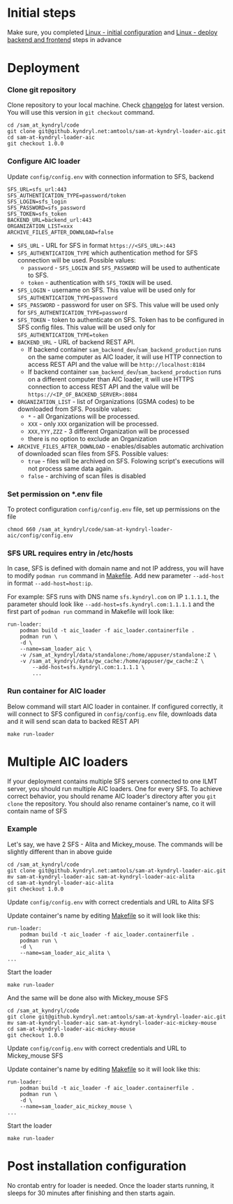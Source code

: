 # Initial steps

Make sure, you completed [Linux - initial configuration](https://github.kyndryl.net/amtools/SAM_development_board/wiki/Linux---intial-configuration) and [Linux - deploy backend and frontend](https://github.kyndryl.net/amtools/SAM_development_board/wiki/Openshift---deploy-backend-and-frontend) steps in advance

# Deployment

### Clone git repository

Clone repository to your local machine. Check [changelog](https://github.kyndryl.net/amtools/SAM_development_board/wiki/Changelog) for latest version. You will use this version in `git checkout` command.

```
cd /sam_at_kyndryl/code
git clone git@github.kyndryl.net:amtools/sam-at-kyndryl-loader-aic.git
cd sam-at-kyndryl-loader-aic
git checkout 1.0.0
```

### Configure AIC loader

Update `config/config.env` with connection information to SFS, backend

```
SFS_URL=sfs_url:443
SFS_AUTHENTICATION_TYPE=password/token
SFS_LOGIN=sfs_login
SFS_PASSWORD=sfs_password
SFS_TOKEN=sfs_token
BACKEND_URL=backend_url:443
ORGANIZATION_LIST=xxx
ARCHIVE_FILES_AFTER_DOWNLOAD=false
```

- `SFS_URL` - URL for SFS in format `https://<SFS_URL>:443`
- `SFS_AUTHENTICATION_TYPE` which authentication method for SFS connection will be used. Possible values: 
  - `password` - `SFS_LOGIN` and `SFS_PASSWORD` will be used to authenticate to SFS. 
  - `token` - authentication with `SFS_TOKEN` will be used.
- `SFS_LOGIN` - username on SFS. This value will be used only for `SFS_AUTHENTICATION_TYPE=password`
- `SFS_PASSWORD` - password for user on SFS. This value will be used only for `SFS_AUTHENTICATION_TYPE=password`
- `SFS_TOKEN` - token to authenticate on SFS. Token has to be configured in SFS config files. This value will be used only for `SFS_AUTHENTICATION_TYPE=token`
- `BACKEND_URL` - URL of backend REST API. 
    - If backend container `sam_backend_dev`/`sam_backend_production` runs on the same computer as AIC loader, it will use HTTP connection to access REST API and the value will be `http://localhost:8184`
    - If backend container `sam_backend_dev`/`sam_backend_production` runs on a different computer than AIC loader, it will use HTTPS connection to access REST API and the value will be `https://<IP_OF_BACKEND_SERVER>:8084`
- `ORGANIZATION_LIST` - list of Organizations (GSMA codes) to be downloaded from SFS. Possible values: 
  - `*` - all Organizations will be processed. 
  - `XXX` - only `XXX` organization will be processed. 
  - `XXX,YYY,ZZZ` - 3 different Organization will be processed
  - there is no option to exclude an Organization
- `ARCHIVE_FILES_AFTER_DOWNLOAD` - enables/disables automatic archivation of downloaded scan files from SFS. Possible values:
  - `true` - files will be archived on SFS. Folowing script's executions will not process same data again. 
  - `false` - archiving of scan files is disabled

### Set permission on *.env file

To protect configuration `config/config.env` file, set up permissions on the file

```
chmod 660 /sam_at_kyndryl/code/sam-at-kyndryl-loader-aic/config/config.env
```

### SFS URL requires entry in /etc/hosts

In case, SFS is defined with domain name and not IP address, you will have to modify `podman run` command in [Makefile](https://github.kyndryl.net/amtools/sam-at-kyndryl-loader-aic/blob/dev/Makefile). Add new parameter `--add-host` in format `--add-host=host:ip`. 

For example: SFS runs with DNS name `sfs.kyndryl.com` on IP `1.1.1.1`, the parameter should look like `--add-host=sfs.kyndryl.com:1.1.1.1` and the first part of `podman run` command in Makefile will look like:

```
run-loader:
	podman build -t aic_loader -f aic_loader.containerfile .
	podman run \
	-d \
	--name=sam_loader_aic \
	-v /sam_at_kyndryl/data/standalone:/home/appuser/standalone:Z \
	-v /sam_at_kyndryl/data/gw_cache:/home/appuser/gw_cache:Z \
        --add-host=sfs.kyndryl.com:1.1.1.1 \
        ...
```

### Run container for AIC loader

Below command will start AIC loader in container. If configured correctly, it will connect to SFS configured in `config/config.env` file, downloads data and it will send scan data to backed REST API

```
make run-loader
```

# Multiple AIC loaders

If your deployment contains multiple SFS servers connected to one ILMT server, you should run multiple AIC loaders. One for every SFS. To achieve correct behavior, you should rename AIC loader's directory after you `git clone` the repository. You should also rename container's name, co it will contain name of SFS

### Example

Let's say, we have 2 SFS - Alita and Mickey_mouse. The commands will be slightly different than in above guide

```
cd /sam_at_kyndryl/code
git clone git@github.kyndryl.net:amtools/sam-at-kyndryl-loader-aic.git
mv sam-at-kyndryl-loader-aic sam-at-kyndryl-loader-aic-alita
cd sam-at-kyndryl-loader-aic-alita
git checkout 1.0.0
```

Update `config/config.env` with correct credentials and URL to Alita SFS

Update container's name by editing [Makefile](https://github.kyndryl.net/amtools/sam-at-kyndryl-loader-aic/blob/dev/Makefile) so it will look like this:

```
run-loader:
	podman build -t aic_loader -f aic_loader.containerfile .
	podman run \
	-d \
	--name=sam_loader_aic_alita \
...
```

Start the loader

```
make run-loader
```

And the same will be done also with Mickey_mouse SFS

```
cd /sam_at_kyndryl/code
git clone git@github.kyndryl.net:amtools/sam-at-kyndryl-loader-aic.git
mv sam-at-kyndryl-loader-aic sam-at-kyndryl-loader-aic-mickey-mouse
cd sam-at-kyndryl-loader-aic-mickey-mouse
git checkout 1.0.0
```
Update `config/config.env` with correct credentials and URL to Mickey_mouse SFS

Update container's name by editing [Makefile](https://github.kyndryl.net/amtools/sam-at-kyndryl-loader-aic/blob/dev/Makefile) so it will look like this:

```
run-loader:
	podman build -t aic_loader -f aic_loader.containerfile .
	podman run \
	-d \
	--name=sam_loader_aic_mickey_mouse \
...
```

Start the loader

```
make run-loader
```

# Post installation configuration

No crontab entry for loader is needed. Once the loader starts running, it sleeps for 30 minutes after finishing and then starts again.
